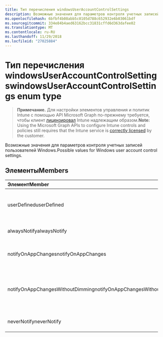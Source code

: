 ```yaml
---
title: Тип перечисления windowsUserAccountControlSettings
description: Возможные значения для параметров контроля учетных записей пользователей Windows.
ms.openlocfilehash: 6bfbf4b08abb5c0105d788c652932e6b03061bdf
ms.sourcegitcommit: 334e84b4aed63162bcc31831cffd6d363dafee02
ms.translationtype: MT
ms.contentlocale: ru-RU
ms.lasthandoff: 11/29/2018
ms.locfileid: "27025884"
---
```

# <a name="windowsuseraccountcontrolsettings-enum-type"></a><span data-ttu-id="03292-103">Тип перечисления windowsUserAccountControlSettings</span><span class="sxs-lookup"><span data-stu-id="03292-103">windowsUserAccountControlSettings enum type</span></span>

> <span data-ttu-id="03292-104">**Примечание.** Для настройки элементов управления и политик Intune с помощью API Microsoft Graph по-прежнему требуется, чтобы клиент [лицензировал](https://go.microsoft.com/fwlink/?linkid=839381) Intune надлежащим образом.</span><span class="sxs-lookup"><span data-stu-id="03292-104">**Note:** Using the Microsoft Graph APIs to configure Intune controls and policies still requires that the Intune service is [correctly licensed](https://go.microsoft.com/fwlink/?linkid=839381) by the customer.</span></span>

<span data-ttu-id="03292-105">Возможные значения для параметров контроля учетных записей пользователей Windows.</span><span class="sxs-lookup"><span data-stu-id="03292-105">Possible values for Windows user account control settings.</span></span>
## <a name="members"></a><span data-ttu-id="03292-106">Элементы</span><span class="sxs-lookup"><span data-stu-id="03292-106">Members</span></span>
|<span data-ttu-id="03292-107">Элемент</span><span class="sxs-lookup"><span data-stu-id="03292-107">Member</span></span>|<span data-ttu-id="03292-108">Значение</span><span class="sxs-lookup"><span data-stu-id="03292-108">Value</span></span>|<span data-ttu-id="03292-109">Description</span><span class="sxs-lookup"><span data-stu-id="03292-109">Description</span></span>|
|:---|:---|:---|
|<span data-ttu-id="03292-110">userDefined</span><span class="sxs-lookup"><span data-stu-id="03292-110">userDefined</span></span>|<span data-ttu-id="03292-111">0</span><span class="sxs-lookup"><span data-stu-id="03292-111">0</span></span>|<span data-ttu-id="03292-112">User Defined, значение по умолчанию, без цели.</span><span class="sxs-lookup"><span data-stu-id="03292-112">User Defined, default value, no intent.</span></span>|
|<span data-ttu-id="03292-113">alwaysNotify</span><span class="sxs-lookup"><span data-stu-id="03292-113">alwaysNotify</span></span>|<span data-ttu-id="03292-114">1</span><span class="sxs-lookup"><span data-stu-id="03292-114">1</span></span>|<span data-ttu-id="03292-115">Всегда уведомите.</span><span class="sxs-lookup"><span data-stu-id="03292-115">Always notify.</span></span>|
|<span data-ttu-id="03292-116">notifyOnAppChanges</span><span class="sxs-lookup"><span data-stu-id="03292-116">notifyOnAppChanges</span></span>|<span data-ttu-id="03292-117">2</span><span class="sxs-lookup"><span data-stu-id="03292-117">2</span></span>|<span data-ttu-id="03292-118">Уведомление об изменениях приложения.</span><span class="sxs-lookup"><span data-stu-id="03292-118">Notify on app changes.</span></span>|
|<span data-ttu-id="03292-119">notifyOnAppChangesWithoutDimming</span><span class="sxs-lookup"><span data-stu-id="03292-119">notifyOnAppChangesWithoutDimming</span></span>|<span data-ttu-id="03292-120">3</span><span class="sxs-lookup"><span data-stu-id="03292-120">3</span></span>|<span data-ttu-id="03292-121">Уведомления на изменения в приложении без затемнение рабочего стола.</span><span class="sxs-lookup"><span data-stu-id="03292-121">Notify on app changes without dimming desktop.</span></span>|
|<span data-ttu-id="03292-122">neverNotify</span><span class="sxs-lookup"><span data-stu-id="03292-122">neverNotify</span></span>|<span data-ttu-id="03292-123">4</span><span class="sxs-lookup"><span data-stu-id="03292-123">4</span></span>|<span data-ttu-id="03292-124">Никогда не уведомлять.</span><span class="sxs-lookup"><span data-stu-id="03292-124">Never notify.</span></span>|



